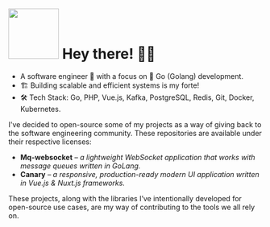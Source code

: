 # <img src="https://github.com/mjedari/mjedari/assets/13734930/f3651e3b-587a-4aba-87df-8dd4f8b69583"  width="100px"> Hey there! 👋🏽

- A software engineer 🚀 with a focus on 🐹 Go (Golang) development.
- 🏗️ Building scalable and efficient systems is my forte!
- 🛠️ Tech Stack: Go, PHP, Vue.js, Kafka, PostgreSQL, Redis, Git, Docker, Kubernetes.

I've decided to open-source some of my projects as a way of giving back to the software engineering community. These repositories are available under their respective licenses:
- **Mq-websocket** *– a lightweight WebSocket application that works with message queues written in GoLang.*
- **Canary** *– a responsive, production-ready modern UI application written in Vue.js & Nuxt.js frameworks.*

These projects, along with the libraries I’ve intentionally developed for open-source use cases, are my way of contributing to the tools we all rely on.

